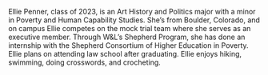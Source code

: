 <!DOCTYPE html>
<html>
<head>
</head>
<body>

<p>Ellie Penner, class of 2023, is an Art History and Politics major with a minor in Poverty and Human Capability Studies. She’s from Boulder, Colorado, and on campus Ellie competes on the mock trial team where she serves as an executive member. Through W&L’s Shepherd Program, she has done an internship with the Shepherd Consortium of Higher Education in Poverty. Ellie plans on attending law school after graduating. Ellie enjoys hiking, swimming, doing crosswords, and crocheting.
</p>

</body>
</html>
